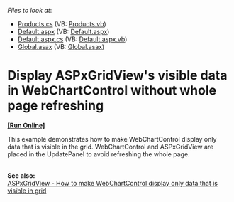 <!-- default file list -->
*Files to look at*:

* [Products.cs](./CS/App_Code/Products.cs) (VB: [Products.vb](./VB/App_Code/Products.vb))
* [Default.aspx](./CS/Default.aspx) (VB: [Default.aspx](./VB/Default.aspx))
* [Default.aspx.cs](./CS/Default.aspx.cs) (VB: [Default.aspx.vb](./VB/Default.aspx.vb))
* [Global.asax](./CS/Global.asax) (VB: [Global.asax](./VB/Global.asax))
<!-- default file list end -->
# Display ASPxGridView's visible data in WebChartControl without whole page refreshing
<!-- run online -->
**[[Run Online]](https://codecentral.devexpress.com/t552552/)**
<!-- run online end -->


<p>This example demonstrates how to make WebChartControl display only data that is visible in the grid. WebChartControl and ASPxGridView are placed in the UpdatePanel to avoid refreshing the whole page. </p>
<br><strong>See also:</strong> <br><a href="https://www.devexpress.com/Support/Center/Example/Details/T177863/aspxgridview-how-to-make-webchartcontrol-display-only-data-that-is-visible-in-grid">ASPxGridView - How to make WebChartControl display only data that is visible in grid</a>

<br/>


